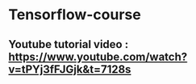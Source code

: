 # Tensorflow-course
## Youtube tutorial video : https://www.youtube.com/watch?v=tPYj3fFJGjk&t=7128s
